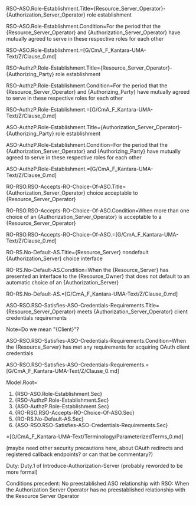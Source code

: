 RSO-ASO.Role-Establishment.Title={Resource_Server_Operator}-{Authorization_Server_Operator} role establishment

RSO-ASO.Role-Establishment.Condition=For the period that the {Resource_Server_Operator} and {Authorization_Server_Operator} have mutually agreed to serve in these respective roles for each other

RSO-ASO.Role-Establishment.=[G/CmA_F_Kantara-UMA-Text/Z/Clause_0.md]


RSO-AuthzP.Role-Establishment.Title={Resource_Server_Operator}-{Authorizing_Party} role establishment

RSO-AuthzP.Role-Establishment.Condition=For the period that the {Resource_Server_Operator} and {Authorizing_Party} have mutually agreed to serve in these respective roles for each other

RSO-AuthzP.Role-Establishment.=[G/CmA_F_Kantara-UMA-Text/Z/Clause_0.md]


ASO-AuthzP.Role-Establishment.Title={Authorization_Server_Operator}-{Authorizing_Party} role establishment

ASO-AuthzP.Role-Establishment.Condition=For the period that the {Authorization_Server_Operator} and {Authorizing_Party} have mutually agreed to serve in these respective roles for each other

ASO-AuthzP.Role-Establishment.=[G/CmA_F_Kantara-UMA-Text/Z/Clause_0.md]


RO-RSO.RSO-Accepts-RO-Choice-Of-ASO.Title={Authorization_Server_Operator} choice acceptable to {Resource_Server_Operator}

RO-RSO.RSO-Accepts-RO-Choice-Of-ASO.Condition=When more than one choice of an {Authorization_Server_Operator} is acceptable to a {Resource_Server_Operator}

RO-RSO.RSO-Accepts-RO-Choice-Of-ASO.=[G/CmA_F_Kantara-UMA-Text/Z/Clause_0.md]


RO-RS.No-Default-AS.Title={Resource_Server} nondefault {Authorization_Server} choice interface

RO-RS.No-Default-AS.Condition=When the {Resource_Server} has presented an interface to the {Resource_Owner} that does not default to an automatic choice of an {Authorization_Server}

RO-RS.No-Default-AS.=[G/CmA_F_Kantara-UMA-Text/Z/Clause_0.md]


ASO-RSO.RSO-Satisfies-ASO-Credentials-Requirements.Title={Resource_Server_Operator} meets {Authorization_Server_Operator} client credentials requirements

Note=Do we mean "{Client}"?

ASO-RSO.RSO-Satisfies-ASO-Credentials-Requirements.Condition=When the {Resource_Server} has met any requirements for acquiring OAuth client credentials

ASO-RSO.RSO-Satisfies-ASO-Credentials-Requirements.=[G/CmA_F_Kantara-UMA-Text/Z/Clause_0.md]


Model.Root=<ol><li>{RSO-ASO.Role-Establishment.Sec}<li>{RSO-AuthzP.Role-Establishment.Sec}<li>{ASO-AuthzP.Role-Establishment.Sec}<li>{RO-RSO.RSO-Accepts-RO-Choice-Of-ASO.Sec}<li>{RO-RS.No-Default-AS.Sec}<li>{ASO-RSO.RSO-Satisfies-ASO-Credentials-Requirements.Sec}</ol>

=[G/CmA_F_Kantara-UMA-Text/Terminology/ParameterizedTerms_0.md]


(maybe need other security precautions here, about OAuth redirects and registered callback endpoints? or can that be commentary?)

Duty:
Duty.1 of Introduce-Authorization-Server (probably reworded to be more formal)

Conditions precedent:
No preestablished ASO relationship with RSO: When the Authorization Server Operator has no preestablished relationship with the Resource Server Operator
